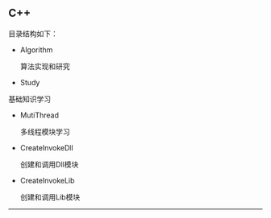 C++
---

目录结构如下：

- Algorithm

  算法实现和研究

-  Study

  基础知识学习

- MutiThread

  多线程模块学习

- CreateInvokeDll

  创建和调用Dll模块

- CreateInvokeLib

  创建和调用Lib模块

---

